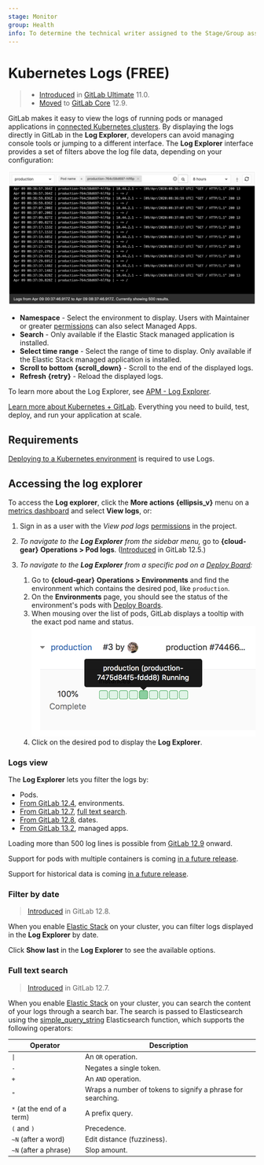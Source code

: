 ```yaml
---
stage: Monitor
group: Health
info: To determine the technical writer assigned to the Stage/Group associated with this page, see https://about.gitlab.com/handbook/engineering/ux/technical-writing/#assignments
---
```


# Kubernetes Logs **(FREE)**

> - [Introduced](https://gitlab.com/gitlab-org/gitlab/-/issues/4752) in [GitLab Ultimate](https://about.gitlab.com/pricing/) 11.0.
> - [Moved](https://gitlab.com/gitlab-org/gitlab/-/merge_requests/26383) to [GitLab Core](https://about.gitlab.com/pricing/) 12.9.

GitLab makes it easy to view the logs of running pods or managed applications in
[connected Kubernetes clusters](index.md). By displaying the logs directly in GitLab
in the **Log Explorer**, developers can avoid managing console tools or jumping
to a different interface. The **Log Explorer** interface provides a set of filters
above the log file data, depending on your configuration:

![Pod logs](img/kubernetes_pod_logs_v12_10.png)

- **Namespace** - Select the environment to display. Users with Maintainer or
  greater [permissions](../../permissions.md) can also select Managed Apps.
- **Search** - Only available if the Elastic Stack managed application is installed.
- **Select time range** - Select the range of time to display. Only available if the
  Elastic Stack managed application is installed.
- **Scroll to bottom** **{scroll_down}** - Scroll to the end of the displayed logs.
- **Refresh** **{retry}** - Reload the displayed logs.

<i class="fa fa-youtube-play youtube" aria-hidden="true"></i>
To learn more about the Log Explorer, see [APM - Log Explorer](https://www.youtube.com/watch?v=hWclZHA7Dgw).

[Learn more about Kubernetes + GitLab](https://about.gitlab.com/solutions/kubernetes/).
Everything you need to build, test, deploy, and run your application at scale.

## Requirements

[Deploying to a Kubernetes environment](../deploy_boards.md#enabling-deploy-boards)
is required to use Logs.

## Accessing the log explorer

To access the **Log explorer**, click the **More actions** **{ellipsis_v}** menu on
a [metrics dashboard](../../../operations/metrics/index.md) and select **View logs**, or:

1. Sign in as a user with the _View pod logs_
   [permissions](../../permissions.md#project-members-permissions) in the project.
1. *To navigate to the **Log Explorer** from the sidebar menu,* go to
   **{cloud-gear}** **Operations > Pod logs**.
   ([Introduced](https://gitlab.com/gitlab-org/gitlab-foss/-/merge_requests/22011) in GitLab 12.5.)
1. *To navigate to the **Log Explorer** from a specific pod on a [Deploy Board](../deploy_boards.md):*

   1. Go to **{cloud-gear}** **Operations > Environments** and find the environment
      which contains the desired pod, like `production`.
   1. On the **Environments** page, you should see the status of the environment's
      pods with [Deploy Boards](../deploy_boards.md).
   1. When mousing over the list of pods, GitLab displays a tooltip with the exact pod name
      and status.
      ![Deploy Boards pod list](img/pod_logs_deploy_board.png)
   1. Click on the desired pod to display the **Log Explorer**.

### Logs view

The **Log Explorer** lets you filter the logs by:

- Pods.
- [From GitLab 12.4](https://gitlab.com/gitlab-org/gitlab/-/issues/5769), environments.
- [From GitLab 12.7](https://gitlab.com/gitlab-org/gitlab/-/merge_requests/21656),
  [full text search](#full-text-search).
- [From GitLab 12.8](https://gitlab.com/gitlab-org/gitlab/-/issues/197879), dates.
- [From GitLab 13.2](https://gitlab.com/gitlab-org/gitlab/-/issues/208790), managed apps.

Loading more than 500 log lines is possible from
[GitLab 12.9](https://gitlab.com/gitlab-org/gitlab/-/issues/198050) onward.

Support for pods with multiple containers is coming
[in a future release](https://gitlab.com/gitlab-org/gitlab/-/issues/13404).

Support for historical data is coming
[in a future release](https://gitlab.com/gitlab-org/gitlab/-/issues/196191).

### Filter by date

> [Introduced](https://gitlab.com/gitlab-org/gitlab/-/issues/197879) in GitLab 12.8.

When you enable [Elastic Stack](../../clusters/applications.md#elastic-stack)
on your cluster, you can filter logs displayed in the **Log Explorer** by date.

Click **Show last** in the **Log Explorer** to see the available options.

### Full text search

> [Introduced](https://gitlab.com/gitlab-org/gitlab/-/merge_requests/21656) in GitLab 12.7.

When you enable [Elastic Stack](../../clusters/applications.md#elastic-stack) on your cluster,
you can search the content of your logs through a search bar. The search is passed
to Elasticsearch using the
[simple_query_string](https://www.elastic.co/guide/en/elasticsearch/reference/current/query-dsl-simple-query-string-query.html)
Elasticsearch function, which supports the following operators:

| Operator                   | Description                                                 |
|----------------------------|-------------------------------------------------------------|
|  `\|`                      | An `OR` operation.                                          |
| `-`                        | Negates a single token.                                     |
| `+`                        | An `AND` operation.                                         |
| `"`                        | Wraps a number of tokens to signify a phrase for searching. |
| `*` (at the end of a term) | A prefix query.                                             |
| `(` and `)`                | Precedence.                                                 |
| `~N` (after a word)        | Edit distance (fuzziness).                                  |
| `~N` (after a phrase)      | Slop amount.                                                |
